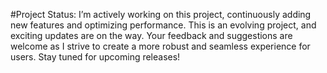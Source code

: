 #Project Status:
I’m actively working on this project, continuously adding new features and optimizing performance. This is an evolving project, and exciting updates are on the way. Your feedback and suggestions are welcome as I strive to create a more robust and seamless experience for users. Stay tuned for upcoming releases!
